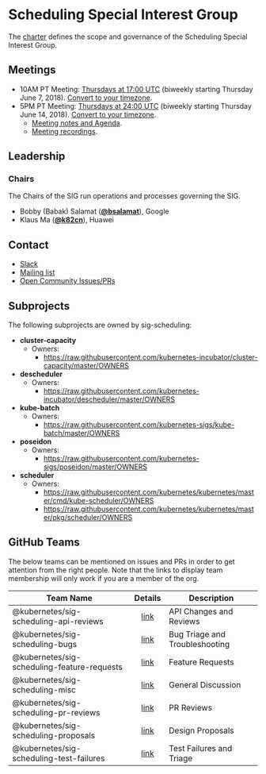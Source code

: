 <!---
This is an autogenerated file!

Please do not edit this file directly, but instead make changes to the
sigs.yaml file in the project root.

To understand how this file is generated, see https://git.k8s.io/community/generator/README.md
--->
# Scheduling Special Interest Group


The [charter](charter.md) defines the scope and governance of the Scheduling Special Interest Group.

## Meetings
* 10AM PT Meeting: [Thursdays at 17:00 UTC](https://docs.google.com/document/d/1FQx0BPlkkl1Bn0c9ocVBxYIKojpmrS1CFP5h0DI68AE/edit) (biweekly starting Thursday June 7, 2018). [Convert to your timezone](http://www.thetimezoneconverter.com/?t=17:00&tz=UTC).
* 5PM PT Meeting: [Thursdays at 24:00 UTC](https://docs.google.com/document/d/1FQx0BPlkkl1Bn0c9ocVBxYIKojpmrS1CFP5h0DI68AE/edit) (biweekly starting Thursday June 14, 2018). [Convert to your timezone](http://www.thetimezoneconverter.com/?t=24:00&tz=UTC).
  * [Meeting notes and Agenda](https://docs.google.com/document/d/13mwye7nvrmV11q9_Eg77z-1w3X7Q1GTbslpml4J7F3A/edit).
  * [Meeting recordings](https://www.youtube.com/watch?v=PweKj6SU7UA&list=PL69nYSiGNLP2vwzcCOhxrL3JVBc-eaJWI).

## Leadership

### Chairs
The Chairs of the SIG run operations and processes governing the SIG.

* Bobby (Babak) Salamat (**[@bsalamat](https://github.com/bsalamat)**), Google
* Klaus Ma (**[@k82cn](https://github.com/k82cn)**), Huawei

## Contact
* [Slack](https://kubernetes.slack.com/messages/sig-scheduling)
* [Mailing list](https://groups.google.com/forum/#!forum/kubernetes-sig-scheduling)
* [Open Community Issues/PRs](https://github.com/kubernetes/community/labels/sig%2Fscheduling)

## Subprojects

The following subprojects are owned by sig-scheduling:
- **cluster-capacity**
  - Owners:
    - https://raw.githubusercontent.com/kubernetes-incubator/cluster-capacity/master/OWNERS
- **descheduler**
  - Owners:
    - https://raw.githubusercontent.com/kubernetes-incubator/descheduler/master/OWNERS
- **kube-batch**
  - Owners:
    - https://raw.githubusercontent.com/kubernetes-sigs/kube-batch/master/OWNERS
- **poseidon**
  - Owners:
    - https://raw.githubusercontent.com/kubernetes-sigs/poseidon/master/OWNERS
- **scheduler**
  - Owners:
    - https://raw.githubusercontent.com/kubernetes/kubernetes/master/cmd/kube-scheduler/OWNERS
    - https://raw.githubusercontent.com/kubernetes/kubernetes/master/pkg/scheduler/OWNERS

## GitHub Teams

The below teams can be mentioned on issues and PRs in order to get attention from the right people.
Note that the links to display team membership will only work if you are a member of the org.

| Team Name | Details | Description |
| --------- |:-------:| ----------- |
| @kubernetes/sig-scheduling-api-reviews | [link](https://github.com/orgs/kubernetes/teams/sig-scheduling-api-reviews) | API Changes and Reviews |
| @kubernetes/sig-scheduling-bugs | [link](https://github.com/orgs/kubernetes/teams/sig-scheduling-bugs) | Bug Triage and Troubleshooting |
| @kubernetes/sig-scheduling-feature-requests | [link](https://github.com/orgs/kubernetes/teams/sig-scheduling-feature-requests) | Feature Requests |
| @kubernetes/sig-scheduling-misc | [link](https://github.com/orgs/kubernetes/teams/sig-scheduling-misc) | General Discussion |
| @kubernetes/sig-scheduling-pr-reviews | [link](https://github.com/orgs/kubernetes/teams/sig-scheduling-pr-reviews) | PR Reviews |
| @kubernetes/sig-scheduling-proposals | [link](https://github.com/orgs/kubernetes/teams/sig-scheduling-proposals) | Design Proposals |
| @kubernetes/sig-scheduling-test-failures | [link](https://github.com/orgs/kubernetes/teams/sig-scheduling-test-failures) | Test Failures and Triage |

<!-- BEGIN CUSTOM CONTENT -->

<!-- END CUSTOM CONTENT -->
